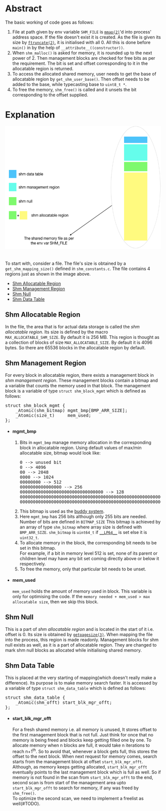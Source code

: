 <h1>Abstract</h1>
The basic working of code goes as follows:
<ol>
	<li>
		File at path given by env variable <code>SHM_FILE</code> is <a href="http://man7.org/linux/man-pages/man2/mmap.2.html"><code>mmap(2)</code></a>'d into process' address space.
		If the file doesn't exist it is created. As the file is given its size by <a href="https://linux.die.net/man/2/ftruncate"><code>ftruncate(2)</code></a>,
		it is initialised with all 0. All this is done before <code>main()</code> in by the help of <code>__attribute__((constructor))</code>.
	</li>
	<li>
		When <code>shm_malloc()</code> is asked for memory, it is rounded up to the next power of 2. Then management blocks are 
		checked for free bits as per the requirement. The bit is set and offset corresponding to it in the allocatable region
		is returned.
	</li>
	<li>
		To access the allocated shared memory, user needs to get the base of allocatable region by <code>get_shm_user_base()</code>.
		Then offset needs to be added to the base, while typecasting base to <code>uint8_t *</code>.
	</li>
	<li>
		To free the memory, <code>shm_free()</code> is called and it unsets the bit corresponding to the offset supplied.
	</li>
</ol>
	

<h1>Explanation</h1>

<img src="shared_memory.png" alt="shared memory file structure" width="600" height="400"><br><br><br>
To start with, consider a file. The file's size is obtained by a <code>get_shm_mapping_size()</code> defined in
<code>shm_constants.c</code>. The file contains 4 regions just as shown in the image above.

<ul>
	<li>
		<a href="https://github.com/MihirLuthra/shm_alloc/blob/master/docs/source_code_explanation.md#shm-allocatable-region">
			Shm Allocatable Region
		</a>
	</li>
	<li>
		<a href="https://github.com/MihirLuthra/shm_alloc/blob/master/docs/source_code_explanation.md#shm-management-region">
			Shm Management Region
		</a>
	</li>
	<li>
		<a href="https://github.com/MihirLuthra/shm_alloc/blob/master/docs/source_code_explanation.md#shm-null">
			Shm Null
		</a>
	</li>
	<li>
		<a href="https://github.com/MihirLuthra/shm_alloc/blob/master/docs/source_code_explanation.md#shm-data-table">
			Shm Data Table
		</a>
	</li>
</ul>

<h2>Shm Allocatable Region</h2>
In the file, the area that is for actual data storage is called the <em>shm allocatable region</em>. Its size is
defined by the macro <code>MAX_ALLOCATABLE_SHM_SIZE</code>. By default it is 256 MB. This region is thought as a collection
of blocks of size <code>MAX_ALLOCATABLE_SIZE</code>. By default it is 4096 bytes. So there are 65536 blocks in the allocatable
region by default.

<h2>Shm Management Region</h2>
For every block in allocatable region, there exists a management block in <em>shm management region</em>. These management
blocks contain a bitmap and a variable that counts the memory used in that block. The management block is a variable of
type <code>struct shm_block_mgmt</code> which is defined as follows:

<pre>
struct shm_block_mgmt {
    _Atomic(shm_bitmap) mgmt_bmp[BMP_ARR_SIZE];
    _Atomic(size_t)     mem_used;
};
</pre>

<ul>
	<li>
		<h4>mgmt_bmp</h4>
			<ol>
				<li>
				Bits in <code>mgmt_bmp</code> manage memory allocation in the corresponding block in allocatable region. 
				Using default values of max/min allocatable size, bitmap would look like:
<pre>
0 --> unused bit
0 --> 4096 
00 --> 2048 
0000 --> 1024 
00000000 --> 512 
0000000000000000 --> 256 
00000000000000000000000000000000 --> 128 
0000000000000000000000000000000000000000000000000000000000000000 --> 64 
00000000000000000000000000000000000000000000000000000000000000000000000000000000000000000000000000000000000000000000000000000000 --> 32 
</pre>
				</li>
				<li>
					This bitmap is used as the <a href="https://en.wikipedia.org/wiki/Buddy_memory_allocation">buddy system</a>.
				</li>
				<li>
					Here <code>mgmt_bmp</code> has 256 bits although only 255 bits are needed. Number of bits are defined in <code>BITMAP_SIZE</code>
					This bitmap is achieved by an array of type <code>shm_bitmap</code> where array size is defined with <code>BMP_ARR_SIZE</code>.
					<code>shm_bitmap</code> is <code>uint64_t</code> if <a href="https://gcc.gnu.org/onlinedocs/cpp/Common-Predefined-Macros.html">
					<code>__LP64__</code></a> is set else it is <code>uint32_t</code>.<br>
				</li>
				<li>
					To allocate memory in the block, the corresponding bit needs to be set in this bitmap.<br>
					For example, if a bit in memory level 512 is set, none of its parent or children level may have any bit set coming directly
					above or below it respectively.<br>
				</li>
				<li>
					To free the memory, only that particular bit needs to be unset.
				</li>
			</ol>
	</li>
	<li>
<h4>mem_used</h4>
	<code>mem_used</code> holds the amount of memory used in block. This variable is only for optimising the code. If the 
	<code>memory needed + mem_used > max allocatable size</code>, then we skip this block.
	</li>
</ul>

<h2>Shm Null</h2>

This is a part of <em>shm allocatable region</em> and is located in the start of it i.e. offset is 0. Its size is obtained by 
<a href="https://www.freebsd.org/cgi/man.cgi?sektion=3&query=getpagesize"><code>getpagesize(3)</code></a>. When mapping
the file into the process, this region is made readonly. Management blocks for shm null exists as well, as it is a part of
allocatable region. They are changed to mark shm null blocks as allocated while initialising shared memory.

<h2>Shm Data Table</h2>

This is placed at the very starting of mapping(which doesn't really make a difference). Its purpose is to make memory
search faster. It is accessed by a variable of type <code>struct shm_data_table</code> which is defined as follows:

<pre>
struct shm_data_table {
    _Atomic(shm_offt) start_blk_mgr_offt;
};
</pre>

<ul>
	<li>
	<h4>start_blk_mgr_offt</h4>
	For a fresh shared memory i.e. all memory is unused, It stores offset to the first management block that is not full.
	Just think for once that no memory is being freed and blocks keep getting filled one by one. To allocate memory
	when n blocks are full, it would take n iterations to reach n+1<sup>th</sup>. So to avoid that, whenever a block
	gets full, this stores the offset to the next block. When next request for memory comes, search starts from
	the management block at offset <code>start_blk_mgr_offt</code>. Although, as memory keeps getting allocated,
	<code>start_blk_mgr_offt</code> eventually points to the last management block which is full as well.
	So if memory is not found in the scan from <code>start_blk_mgr_offt</code> to the end, second scan is from
	start of the management area upto <code>start_blk_mgr_offt</code> to search for memory, if any was freed by
	<code>shm_free()</code>.<br>
	To optimize the second scan, we need to implement a freelist as well(#TODO).
	</li>
</ul>
